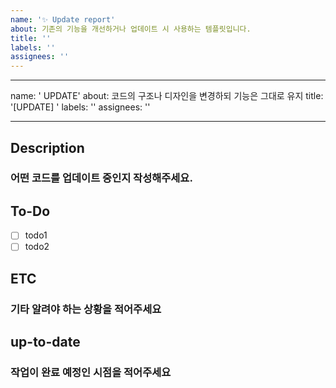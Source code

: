 ```yaml
---
name: '✨ Update report'
about: 기존의 기능을 개선하거나 업데이트 시 사용하는 템플릿입니다.
title: ''
labels: ''
assignees: ''
---
```


---

name: ' UPDATE'
about: 코드의 구조나 디자인을 변경하되 기능은 그대로 유지
title: '[UPDATE] '
labels: ''
assignees: ''

---

## Description

### 어떤 코드를 업데이트 중인지 작성해주세요.

## To-Do

- [ ] todo1
- [ ] todo2

## ETC

### 기타 알려야 하는 상황을 적어주세요

## up-to-date

### 작업이 완료 예정인 시점을 적어주세요
